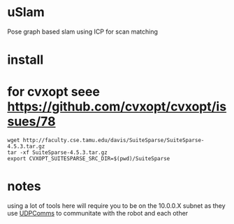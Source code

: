 # uSlam

Pose graph based slam using ICP for scan matching



# install 
# for cvxopt seee https://github.com/cvxopt/cvxopt/issues/78

```
wget http://faculty.cse.tamu.edu/davis/SuiteSparse/SuiteSparse-4.5.3.tar.gz
tar -xf SuiteSparse-4.5.3.tar.gz
export CVXOPT_SUITESPARSE_SRC_DIR=$(pwd)/SuiteSparse
```

# notes

using a lot of tools here will require you to be on the 10.0.0.X subnet as they use [UDPComms](https://github.com/stanfordroboticsclub/UDPComms) to communitate with the robot and each other
